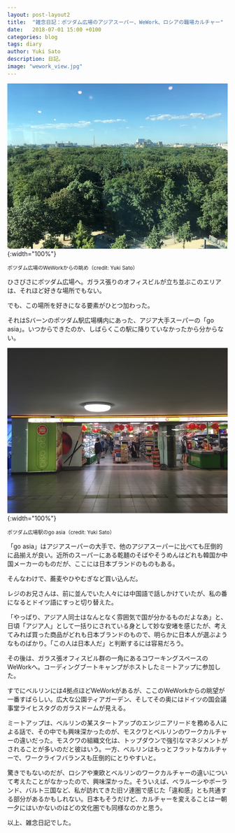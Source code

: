 ```yaml
---
layout: post-layout2
title:  "雑念日記：ポツダム広場のアジアスーパー、WeWork、ロシアの職場カルチャー"
date:   2018-07-01 15:00 +0100
categories: blog
tags: diary
author: Yuki Sato
description: 日記。
image: "wework_view.jpg"
---
```

![we work](/img/wework_view.jpg){:width="100%"}

<small>ポツダム広場のWeWorkからの眺め（credit: Yuki Sato）</small>

ひさびさにポツダム広場へ。ガラス張りのオフィスビルが立ち並ぶこのエリアは、それほど好きな場所でもない。

でも、この場所を好きになる要素がひとつ加わった。

それはSバーンのポツダム駅広場構内にあった、アジア大手スーパーの「go asia」。いつからできたのか、しばらくこの駅に降りていなかったから分からない。

![go asia](/img/goasia.jpg){:width="100%"}

<small>ポツダム広場駅のgo asia（credit: Yuki Sato）</small>

「go asia」はアジアスーパーの大手で、他のアジアスーパーに比べても圧倒的に品揃えが良い。近所のスーパーにある乾麺のそばやそうめんはどれも韓国か中国メーカーのものだが、ここには日本ブランドのものもある。

そんなわけで、蕎麦やひやむぎなど買い込んだ。

レジのお兄さんは、前に並んでいた人々には中国語で話しかけていたが、私の番になるとドイツ語にすっと切り替えた。

「やっぱり、アジア人同士はなんとなく雰囲気で国が分かるものだよなあ」と、日頃「アジア人」として一括りにされている身として妙な安堵を感じたが、考えてみれば買った商品がどれも日本ブランドのもので、明らかに日本人が選ぶようなものばかり。「この人は日本人だ」と判断するには容易だろう。

その後は、ガラス張オフィスビル群の一角にあるコワーキングスペースのWeWorkへ。コーディングブートキャンプがホストしたミートアップに参加した。

すでにベルリンには4拠点ほどWeWorkがあるが、ここのWeWorkからの眺望が一番すばらしい。広大な公園ティアガーデン、そしてその奥にはドイツの国会議事堂ライヒスタグのガラスドームが見える。

ミートアップは、ベルリンの某スタートアップのエンジニアリードを務める人による話で、その中でも興味深かったのが、モスクワとベルリンのワークカルチャーの違いだった。モスクワの組織文化は、トップダウンで強引なマネジメントがされることが多いのだと彼はいう。一方、ベルリンはもっとフラットなカルチャーで、ワークライフバランスも圧倒的にとりやすいと。

驚きでもないのだが、ロシアや東欧とベルリンのワークカルチャーの違いについて考えたことがなかったので、興味深かった。そういえば、ベラルーシやポーランド、バルト三国など、私が訪れてきた旧ソ連圏で感じた「違和感」とも共通する部分があるかもしれない。日本もそうだけど、カルチャーを変えることは一朝一夕にはいかないのはどの文化圏でも同様なのかと思う。

以上、雑念日記でした。
